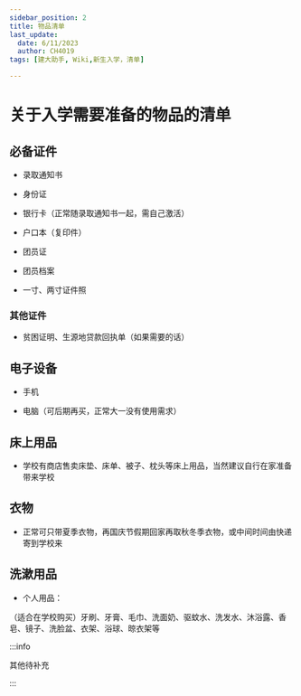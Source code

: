 ```yaml
---
sidebar_position: 2
title: 物品清单
last_update:
  date: 6/11/2023
  author: CH4019
tags: [建大助手, Wiki,新生入学，清单]

---
```


# 关于入学需要准备的物品的清单

## 必备证件

- 录取通知书

- 身份证

- 银行卡（正常随录取通知书一起，需自己激活）

- 户口本（复印件）

- 团员证

- 团员档案

- 一寸、两寸证件照

### 其他证件

- 贫困证明、生源地贷款回执单（如果需要的话）

## 电子设备

- 手机

- 电脑（可后期再买，正常大一没有使用需求）

## 床上用品
- 学校有商店售卖床垫、床单、被子、枕头等床上用品，当然建议自行在家准备带来学校

## 衣物

- 正常可只带夏季衣物，再国庆节假期回家再取秋冬季衣物，或中间时间由快递寄到学校来

## 洗漱用品

- 个人用品：

（适合在学校购买）牙刷、牙膏、毛巾、洗面奶、驱蚊水、洗发水、沐浴露、香皂、镜子、洗脸盆、衣架、浴球、晾衣架等

:::info

其他待补充

:::